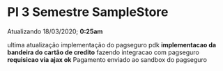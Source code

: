 # PI 3 Semestre SampleStore

Atualizando 18/03/2020; **0:25am** 

ultima atualização implementação do pagseguro pdk
**implementacao da bandeira do cartão de credito**
fazendo integracao com pagseguro **requisicao via ajax ok**
Pagamento enviado ao sandbox do pagseguro 





